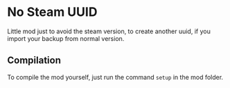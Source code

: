 # No Steam UUID

Little mod just to avoid the steam version, to create another uuid, if you import your backup from normal version.


## Compilation
To compile the mod yourself, just run the command ``setup`` in the mod folder.
